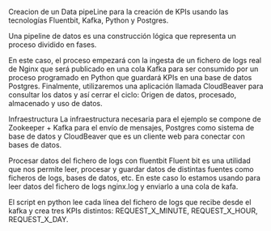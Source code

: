  Creacion de un Data pipeLine para la creación de KPIs usando las tecnologías Fluentbit, Kafka, Python y Postgres.

Una pipeline de datos es una construcción lógica que representa un proceso dividido en fases. 

En este caso, el proceso empezará con la ingesta de un fichero de logs real de Nginx que será publicado en una cola Kafka para ser consumido por un proceso programado en Python que guardará KPIs en una base de datos Postgres. Finalmente, utilizaremos una aplicación llamada CloudBeaver para consultar los datos y así cerrar el ciclo: Origen de datos, procesado, almacenado y uso de datos.

Infraestructura
La infraestructura necesaria para el ejemplo se compone de Zookeeper + Kafka para el envío de mensajes, Postgres como sistema de base de datos y CloudBeaver que es un cliente web para conectar con bases de datos.

Procesar datos del fichero de logs con fluentbit
Fluent bit es una utilidad que nos permite leer, procesar y guardar datos de distintas fuentes como ficheros de logs, bases de datos, etc. En este caso lo estamos usando para leer datos del fichero de logs nginx.log y enviarlo a una cola de kafa.


El script en python lee cada línea del fichero de logs que recibe desde el kafka y crea tres KPIs distintos: REQUEST_X_MINUTE, REQUEST_X_HOUR, REQUEST_X_DAY.
